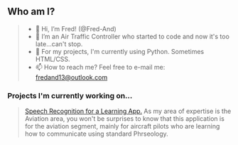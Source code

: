## Who am I?
> - 👋 Hi, I’m Fred! (@Fred-And)
> - 👀 I’m an Air Traffic Controller who started to code and now it's too late...can't stop.
> - 🌱 For my projects, I'm currently using Python. Sometimes HTML/CSS.
> - 📫 How to reach me? Feel free to e-mail me: fredand13@outlook.com

### Projects I'm currently working on...

> [Speech Recognition for a Learning App.](https://github.com/Fred-And/stspeech)
>   As my area of expertise is the Aviation area, you won't be surprises to know that this application is for the aviation segment, mainly for aircraft pilots who are learning how to communicate using standard Phrseology.
